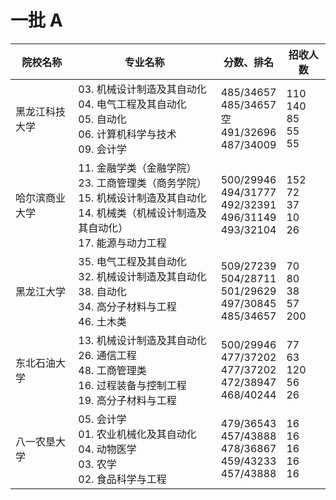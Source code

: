 # 一批 A
| 院校名称       | 专业名称                                                                                                                                                      | 分数、排名                                                                    | 招收人数                                    |
|----------------|---------------------------------------------------------------------------------------------------------------------------------------------------------------|-------------------------------------------------------------------------------|---------------------------------------------|
| 黑龙江科技大学 | 03. 机械设计制造及其自动化 <br/> 04. 电气工程及其自动化 <br/> 05. 自动化<br/>06. 计算机科学与技术 <br/> 09. 会计学                                            | 485/34657<br/> 485/34657 <br/>空<br/> 491/32696 <br/>               487/34009 | 110 <br/> 140 <br/> 85<br/>55 <br/>55       |
| 哈尔滨商业大学 | 11. 金融学类（金融学院）<br/> 23. 工商管理类（商务学院）<br/> 15. 机械设计制造及其自动化 <br/> 14. 机械类（机械设计制造及其自动化） <br/> 17. 能源与动力工程 | 500/29946 <br/>  494/31777  <br/>   492/32391 <br/> 496/31149 <br/> 493/32104 | 152 <br/>  72<br/> 37 <br/> 10 <br/> 26     |
| 黑龙江大学     | 35. 电气工程及其自动化 <br /> 32. 机械设计制造及其自动化 <br /> 38. 自动化 <br /> 34. 高分子材料与工程 <br /> 46. 土木类                                      | 509/27239 <br /> 504/28711 <br /> 501/29629 <br /> 497/30845 <br /> 485/34657 | 70 <br /> 80 <br /> 38 <br /> 57 <br /> 200                                            |
| 东北石油大学   | 13. 机械设计制造及其自动化 <br/>26. 通信工程 <br/>  48. 工商管理类 <br/>16. 过程装备与控制工程<br />19. 高分子材料与工程                                     | 500/29946<br /> 477/37202 <br/>  477/37202 <br/> 472/38947<br/> 468/40244     | 77 <br /> 63 <br /> 120 <br /> 56 <br /> 26 |
| 八一农垦大学   | 05. 会计学 <br/> 01. 农业机械化及其自动化 <br/>  04. 动物医学 <br/> 03. 农学 <br/> 02. 食品科学与工程                                                         | 479/36543 <br/> 457/43888 <br/> 478/36867 <br/> 459/43233 <br/> 457/43888     | 16 <br /> 16 <br /> 16 <br /> 16 <br /> 16  |
